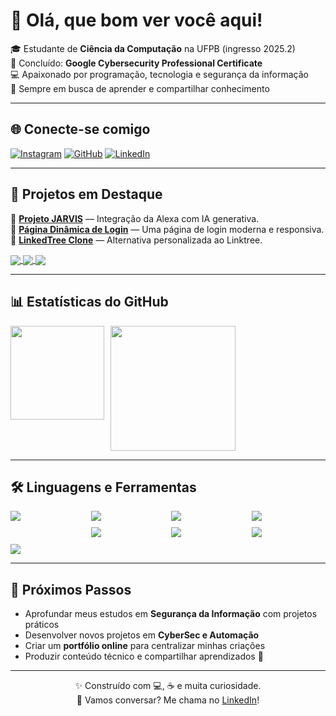 # 👋 Olá, que bom ver você aqui! 

🎓 Estudante de **Ciência da Computação** na UFPB (ingresso 2025.2)  
🔐 Concluído: **Google Cybersecurity Professional Certificate**  
💻 Apaixonado por programação, tecnologia e segurança da informação  
🌱 Sempre em busca de aprender e compartilhar conhecimento  

---

## 🌐 Conecte-se comigo
[![Instagram](https://img.shields.io/badge/-Instagram-%23E4405F?style=for-the-badge&logo=instagram&logoColor=white)](https://instagram.com/m.g_quirino)
[![GitHub](https://img.shields.io/badge/-GitHub-%2324292e?style=for-the-badge&logo=github&logoColor=white)](https://github.com/DevMarcos1010)
[![LinkedIn](https://img.shields.io/badge/-LinkedIn-%230077B5?style=for-the-badge&logo=linkedin&logoColor=white)](https://linkedin.com/in/marcos-guilherme-gabriel-quirino)

---

## 🚀 Projetos em Destaque  

🔹 [**Projeto JARVIS**](https://github.com/DevMarcos1010/n8n-alexa-agent) — Integração da Alexa com IA generativa.  
🔹 [**Página Dinâmica de Login**](https://github.com/DevMarcos1010/the-landpage) — Uma página de login moderna e responsiva.  
🔹 [**LinkedTree Clone**](https://github.com/DevMarcos1010/linked-tree-clone) — Alternativa personalizada ao Linktree. 

<div>
  <a href="https://github.com/DevMarcos1010/n8n-alexa-agent">
  <img align="center" src="https://github-readme-stats.vercel.app/api/pin/?username=DevMarcos1010&theme=github_dark&bg_color=00000000&repo=n8n-alexa-agent" />
</a>
  <a href="https://github.com/DevMarcos1010/the-landpage">
  <img align="center" src="https://github-readme-stats.vercel.app/api/pin/?username=DevMarcos1010&theme=github_dark&bg_color=00000000&repo=the-landpage" />
</a>
  <a href="https://github.com/DevMarcos1010/linked-tree-clone">
  <img align="center" src="https://github-readme-stats.vercel.app/api/pin/?username=DevMarcos1010&theme=github_dark&bg_color=00000000&repo=linked-tree-clone" />
</a>
</div>

---

## 📊 Estatísticas do GitHub  

<div align="center" style="display: grid; grid-template-columns: repeat(4, 1fr); gap: 10px;">

<img align="center" height=150 src="https://github-readme-stats.vercel.app/api?username=DevMarcos1010&hide=issues,contribs&rank_icon=github&show_icons=true&theme=github_dark&bg_color=00000000"  >
<img align="center" height=200 src="https://github-readme-stats.vercel.app/api/top-langs/?username=DevMarcos1010&layout=compact&theme=github_dark&bg_color=00000000" />

</div>

---

## 🛠️ Linguagens e Ferramentas  

<div align="center" style="display: grid; grid-template-columns: repeat(4, 1fr); gap: 10px;">

  <img src="https://img.shields.io/badge/-HTML5-%23E34F26?style=for-the-badge&logo=html5&logoColor=white" />
  <img src="https://img.shields.io/badge/-CSS3-%231572B6?style=for-the-badge&logo=css3&logoColor=white" />
  <img src="https://img.shields.io/badge/-JavaScript-%23F7DF1E?style=for-the-badge&logo=javascript&logoColor=black" />
  <img src="https://img.shields.io/badge/-Python-%233776AB?style=for-the-badge&logo=python&logoColor=white" />
  <!-- <img src="https://img.shields.io/badge/-MySQL-%234479A1?style=for-the-badge&logo=mysql&logoColor=white" /> -->
  <br>
  <img src="https://img.shields.io/badge/-Bash-%234EAA25?style=for-the-badge&logo=gnubash&logoColor=white" />
  <img src="https://img.shields.io/badge/-Linux-%23FCC624?style=for-the-badge&logo=linux&logoColor=black" />
  <img src="https://img.shields.io/badge/-Git-%23F05032?style=for-the-badge&logo=git&logoColor=white" />
  <img src="https://img.shields.io/badge/-Node.js-%23339933?style=for-the-badge&logo=node.js&logoColor=white" />
  <!-- <img src="https://img.shields.io/badge/-C%23-%23239120?style=for-the-badge&logo=csharp&logoColor=white" /> -->

</div>

---

## 🎯 Próximos Passos  

- Aprofundar meus estudos em **Segurança da Informação** com projetos práticos  
- Desenvolver novos projetos em **CyberSec e Automação**  
- Criar um **portfólio online** para centralizar minhas criações  
- Produzir conteúdo técnico e compartilhar aprendizados 🚀  

---

<div align="center">

✨ Construído com 💻, ☕ e muita curiosidade.  
📩 Vamos conversar? Me chama no [LinkedIn](https://linkedin.com/in/marcos-guilherme-gabriel-quirino)!  

</div>
